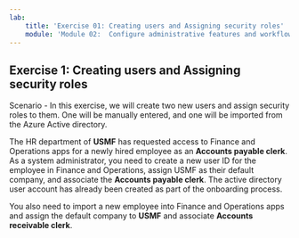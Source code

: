 ```yaml
---
lab:
    title: 'Exercise 01: Creating users and Assigning security roles'
    module: 'Module 02:  Configure administrative features and workflows'
---
```

## Exercise 1: Creating users and Assigning security roles

Scenario - In this exercise, we will create two new users and assign security roles to them. One will be manually entered, and one will be imported from the Azure Active directory.

The HR department of **USMF** has requested access to Finance and Operations apps for a newly hired employee as an **Accounts payable clerk**. As a system administrator, you need to create a new user ID for the employee in Finance and Operations, assign USMF as their default company, and associate the **Accounts payable clerk**. The active directory user account has already been created as part of the onboarding process.

You also need to import a new employee into Finance and Operations apps and assign the default company to **USMF** and associate **Accounts receivable clerk**.
